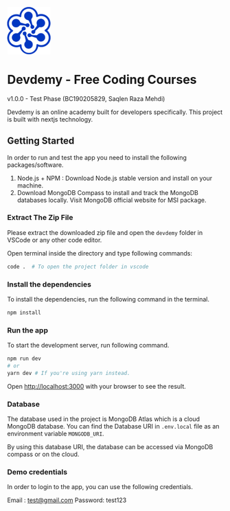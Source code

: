 <img src="./public/logo.svg"  width="20%" height="20%">

# Devdemy - Free Coding Courses

v1.0.0 - Test Phase (BC190205829, Saqlen Raza Mehdi)

Devdemy is an online academy built for developers specifically. This project is built with nextjs technology.

## Getting Started

In order to run and test the app you need to install the following packages/software.

1. Node.js + NPM : Download Node.js stable version and install on your machine.
2. Download MongoDB Compass to install and track the MongoDB databases locally. Visit MongoDB official website for MSI package.

### Extract The Zip File

Please extract the downloaded zip file and open the `devdemy` folder in VSCode or any other code editor.

Open terminal inside the directory and type following commands:

```bash
code .  # To open the project folder in vscode
```

### Install the dependencies

To install the dependencies, run the following command in the terminal.

```bash
npm install
```

### Run the app

To start the development server, run following command.

```bash
npm run dev
# or
yarn dev # If you're using yarn instead.
```

Open [http://localhost:3000](http://localhost:3000) with your browser to see the result.

### Database

The database used in the project is MongoDB Atlas which is a cloud MongoDB database.
You can find the Database URI in `.env.local` file as an environment variable `MONGODB_URI`.

By using this database URI, the database can be accessed via MongoDB compass or on the cloud.

### Demo credentials

In order to login to the app, you can use the following credentials.

Email : test@gmail.com
Password: test123
